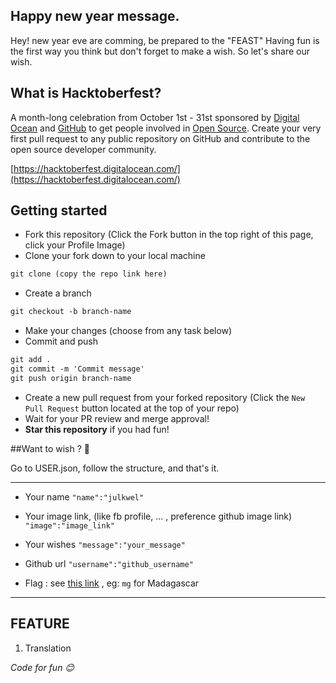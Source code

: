## Happy new year message.

Hey! new year eve are comming, be prepared to the "FEAST"
Having fun is the first way you think but don't forget to make a wish.
So let's share our wish.

## What is Hacktoberfest?
A month-long celebration from October 1st - 31st sponsored by [Digital Ocean](https://hacktoberfest.digitalocean.com/) and [GitHub](https://github.com/blog/2433-celebrate-open-source-this-october-with-hacktoberfest) to get people involved in [Open Source](https://github.com/open-source). Create your very first pull request to any public repository on GitHub and contribute to the open source developer community.

[https://hacktoberfest.digitalocean.com/](https://hacktoberfest.digitalocean.com/)

## Getting started
* Fork this repository (Click the Fork button in the top right of this page, click your Profile Image)
* Clone your fork down to your local machine

```markdown
git clone (copy the repo link here)
```

* Create a branch

```markdown
git checkout -b branch-name
```

* Make your changes (choose from any task below)
* Commit and push

```markdown
git add .
git commit -m 'Commit message'
git push origin branch-name
```

* Create a new pull request from your forked repository (Click the `New Pull Request` button located at the top of your repo)
* Wait for your PR review and merge approval!
* __Star this repository__ if you had fun!


##Want to wish ? :tada:

Go to USER.json, follow the structure, and that's it.
___
- Your name ```"name":"julkwel"```

- Your image link, (like fb profile, ... , preference github image link) ```"image":"image_link"```

- Your wishes ```"message":"your_message"```

- Github url ```"username":"github_username"```

- Flag : see [this link](http://flag-icon-css.lip.is/?continent=Africa) , eg: `mg` for Madagascar

___

## FEATURE

1. Translation


*Code for fun :blush:* 
